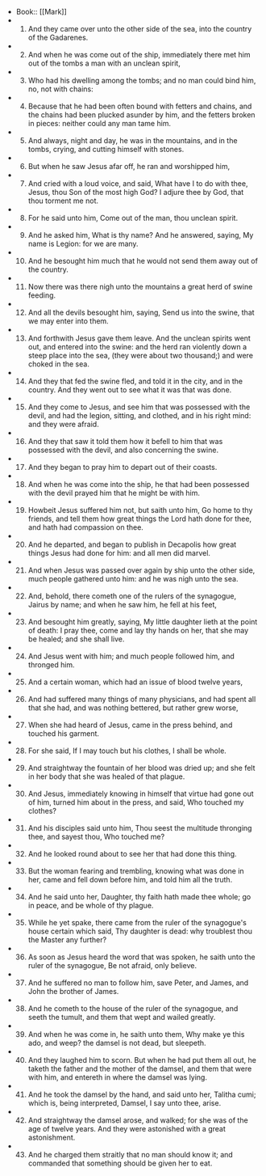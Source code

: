 - Book:: [[Mark]]
- 1. And they came over unto the other side of the sea, into the country of the Gadarenes.
- 2. And when he was come out of the ship, immediately there met him out of the tombs a man with an unclean spirit,
- 3. Who had his dwelling among the tombs; and no man could bind him, no, not with chains:
- 4. Because that he had been often bound with fetters and chains, and the chains had been plucked asunder by him, and the fetters broken in pieces: neither could any man tame him.
- 5. And always, night and day, he was in the mountains, and in the tombs, crying, and cutting himself with stones.
- 6. But when he saw Jesus afar off, he ran and worshipped him,
- 7. And cried with a loud voice, and said, What have I to do with thee, Jesus, thou Son of the most high God? I adjure thee by God, that thou torment me not.
- 8. For he said unto him, Come out of the man, thou unclean spirit.
- 9. And he asked him, What is thy name? And he answered, saying, My name is Legion: for we are many.
- 10. And he besought him much that he would not send them away out of the country.
- 11. Now there was there nigh unto the mountains a great herd of swine feeding.
- 12. And all the devils besought him, saying, Send us into the swine, that we may enter into them.
- 13. And forthwith Jesus gave them leave. And the unclean spirits went out, and entered into the swine: and the herd ran violently down a steep place into the sea, (they were about two thousand;) and were choked in the sea.
- 14. And they that fed the swine fled, and told it in the city, and in the country. And they went out to see what it was that was done.
- 15. And they come to Jesus, and see him that was possessed with the devil, and had the legion, sitting, and clothed, and in his right mind: and they were afraid.
- 16. And they that saw it told them how it befell to him that was possessed with the devil, and also concerning the swine.
- 17. And they began to pray him to depart out of their coasts.
- 18. And when he was come into the ship, he that had been possessed with the devil prayed him that he might be with him.
- 19. Howbeit Jesus suffered him not, but saith unto him, Go home to thy friends, and tell them how great things the Lord hath done for thee, and hath had compassion on thee.
- 20. And he departed, and began to publish in Decapolis how great things Jesus had done for him: and all men did marvel.
- 21. And when Jesus was passed over again by ship unto the other side, much people gathered unto him: and he was nigh unto the sea.
- 22. And, behold, there cometh one of the rulers of the synagogue, Jairus by name; and when he saw him, he fell at his feet,
- 23. And besought him greatly, saying, My little daughter lieth at the point of death: I pray thee, come and lay thy hands on her, that she may be healed; and she shall live.
- 24. And Jesus went with him; and much people followed him, and thronged him.
- 25. And a certain woman, which had an issue of blood twelve years,
- 26. And had suffered many things of many physicians, and had spent all that she had, and was nothing bettered, but rather grew worse,
- 27. When she had heard of Jesus, came in the press behind, and touched his garment.
- 28. For she said, If I may touch but his clothes, I shall be whole.
- 29. And straightway the fountain of her blood was dried up; and she felt in her body that she was healed of that plague.
- 30. And Jesus, immediately knowing in himself that virtue had gone out of him, turned him about in the press, and said, Who touched my clothes?
- 31. And his disciples said unto him, Thou seest the multitude thronging thee, and sayest thou, Who touched me?
- 32. And he looked round about to see her that had done this thing.
- 33. But the woman fearing and trembling, knowing what was done in her, came and fell down before him, and told him all the truth.
- 34. And he said unto her, Daughter, thy faith hath made thee whole; go in peace, and be whole of thy plague.
- 35. While he yet spake, there came from the ruler of the synagogue's house certain which said, Thy daughter is dead: why troublest thou the Master any further?
- 36. As soon as Jesus heard the word that was spoken, he saith unto the ruler of the synagogue, Be not afraid, only believe.
- 37. And he suffered no man to follow him, save Peter, and James, and John the brother of James.
- 38. And he cometh to the house of the ruler of the synagogue, and seeth the tumult, and them that wept and wailed greatly.
- 39. And when he was come in, he saith unto them, Why make ye this ado, and weep? the damsel is not dead, but sleepeth.
- 40. And they laughed him to scorn. But when he had put them all out, he taketh the father and the mother of the damsel, and them that were with him, and entereth in where the damsel was lying.
- 41. And he took the damsel by the hand, and said unto her, Talitha cumi; which is, being interpreted, Damsel, I say unto thee, arise.
- 42. And straightway the damsel arose, and walked; for she was of the age of twelve years. And they were astonished with a great astonishment.
- 43. And he charged them straitly that no man should know it; and commanded that something should be given her to eat.
